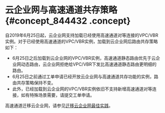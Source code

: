 # 云企业网与高速通道共存策略 {#concept_844432 .concept}

自2019年6月25日起，云企业网支持加载已经使用高速通道对等连接的VPC/VBR实例。对于已经使用高速通道的VPC/VBR实例，加载到云企业网后路由共存策略如下：

-   6月25日之后加载到云企业网的VPC/VBR实例，高速通道静态路由优先于云企业网动态路由，云企业网拒绝给VPC/VBR下发比高速通道静态路由更明细的路由。
-   6月25日之前通过工单申请已经开放云企业网与高速通道共存功能的实例，路由共存策略保持不变。
-   此外，已经加载到云企业网的VPC/VBR实例依旧不支持新增高速通道对等连接，如有特殊场景需要，请提交工单申请。

高速通道迁移云企业网，请参见[迁移云企业网最佳实践](../../../../cn.zh-CN/最佳实践/高速通道对等连接迁移方案/迁移介绍.md#)。

